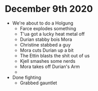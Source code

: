 # December 9th 2020
- We're about to do a Holgung
	- Farce explodes something
	- T'ua got a lucky heat metal off
	- Durian stabby bois Mora
	- Christine stabbed a guy
	- Mora cuts Durian up a bit
	- The Ettin blasts the shit out of us
	- Kjell smashes some nerds
	- Mora takes off Durian's Arm
	- 
- Done fighting
	- Grabbed gauntlet 
	